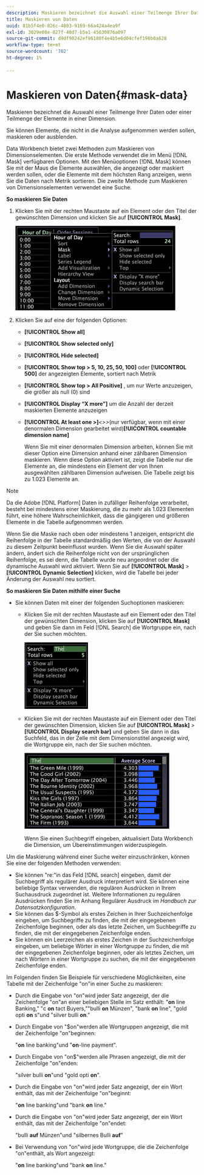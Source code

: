 ```yaml
---
description: Maskieren bezeichnet die Auswahl einer Teilmenge Ihrer Daten oder einer Teilmenge der Elemente in einer Dimension.
title: Maskieren von Daten
uuid: 81b5f4e0-826c-4803-9169-66a424a4ea9f
exl-id: 3029e08e-827f-40d7-b5a1-45630876a097
source-git-commit: d9df90242ef96188f4e4b5e6d04cfef196b0a628
workflow-type: tm+mt
source-wordcount: '702'
ht-degree: 1%

---
```


# Maskieren von Daten{#mask-data}

Maskieren bezeichnet die Auswahl einer Teilmenge Ihrer Daten oder einer Teilmenge der Elemente in einer Dimension.

Sie können Elemente, die nicht in die Analyse aufgenommen werden sollen, maskieren oder ausblenden.

Data Workbench bietet zwei Methoden zum Maskieren von Dimensionselementen. Die erste Methode verwendet die im Menü [!DNL Mask] verfügbaren Optionen. Mit den Menüoptionen [!DNL Mask] können Sie mit der Maus die Elemente auswählen, die angezeigt oder maskiert werden sollen, oder die Elemente mit dem höchsten Rang anzeigen, wenn Sie die Daten nach Metrik sortieren. Die zweite Methode zum Maskieren von Dimensionselementen verwendet eine Suche.

**So maskieren Sie Daten**

1. Klicken Sie mit der rechten Maustaste auf ein Element oder den Titel der gewünschten Dimension und klicken Sie auf **[!UICONTROL Mask]**.

   ![](assets/mnu_Table_Mask.png)

1. Klicken Sie auf eine der folgenden Optionen:

   * **[!UICONTROL Show all]**
   * **[!UICONTROL Show selected only]**
   * **[!UICONTROL Hide selected]**
   * **[!UICONTROL Show top > 5, 10, 25, 50, 100]** oder  **[!UICONTROL 500]** der angezeigten Elemente, sortiert nach Metrik
   * **[!UICONTROL Show top > All Positive]** , um nur Werte anzuzeigen, die größer als null (0) sind
   * **[!UICONTROL Display “X more”]** um die Anzahl der derzeit maskierten Elemente anzuzeigen
   * **[!UICONTROL At least one >]***&lt;>>*(nur verfügbar, wenn mit einer denormalen Dimension gearbeitet wird)**[!UICONTROL countable dimension name]**

      Wenn Sie mit einer denormalen Dimension arbeiten, können Sie mit dieser Option eine Dimension anhand einer zählbaren Dimension maskieren. Wenn diese Option aktiviert ist, zeigt die Tabelle nur die Elemente an, die mindestens ein Element der von Ihnen ausgewählten zählbaren Dimension aufweisen. Die Tabelle zeigt bis zu 1.023 Elemente an.

>[!NOTE]
>
>Da die Adobe [!DNL Platform] Daten in zufälliger Reihenfolge verarbeitet, besteht bei mindestens einer Maskierung, die zu mehr als 1.023 Elementen führt, eine höhere Wahrscheinlichkeit, dass die gängigeren und größeren Elemente in die Tabelle aufgenommen werden.

Wenn Sie die Maske nach oben oder mindestens 1 anzeigen, entspricht die Reihenfolge in der Tabelle standardmäßig den Werten, die von der Auswahl zu diesem Zeitpunkt beeinflusst wurden. Wenn Sie die Auswahl später ändern, ändert sich die Reihenfolge nicht von der ursprünglichen Reihenfolge, es sei denn, die Tabelle wurde neu angeordnet oder die dynamische Auswahl wird aktiviert. Wenn Sie auf **[!UICONTROL Mask]** > **[!UICONTROL Dynamic Selection]** klicken, wird die Tabelle bei jeder Änderung der Auswahl neu sortiert.

**So maskieren Sie Daten mithilfe einer Suche**

* Sie können Daten mit einer der folgenden Suchoptionen maskieren:

   * Klicken Sie mit der rechten Maustaste auf ein Element oder den Titel der gewünschten Dimension, klicken Sie auf **[!UICONTROL Mask]** und geben Sie dann im Feld [!DNL Search] die Wortgruppe ein, nach der Sie suchen möchten.

      ![](assets/mnu_Table_MaskSearch.png)

   * Klicken Sie mit der rechten Maustaste auf ein Element oder den Titel der gewünschten Dimension, klicken Sie auf **[!UICONTROL Mask]** > **[!UICONTROL Display search bar]** und geben Sie dann in das Suchfeld, das in der Zelle mit dem Dimensionstitel angezeigt wird, die Wortgruppe ein, nach der Sie suchen möchten.

      ![](assets/vis_Table_Mask_searchBar.png)

      Wenn Sie einen Suchbegriff eingeben, aktualisiert Data Workbench die Dimension, um Übereinstimmungen widerzuspiegeln.

Um die Maskierung während einer Suche weiter einzuschränken, können Sie eine der folgenden Methoden verwenden:

* Sie können &quot;re:&quot;in das Feld [!DNL search] eingeben, damit der Suchbegriff als regulärer Ausdruck interpretiert wird. Sie können eine beliebige Syntax verwenden, die regulären Ausdrücken in Ihrem Suchausdruck zugeordnet ist. Weitere Informationen zu regulären Ausdrücken finden Sie im Anhang Regulärer Ausdruck im *Handbuch zur Datensatzkonfiguration*.
* Sie können das $-Symbol als erstes Zeichen in Ihrer Suchzeichenfolge eingeben, um Suchbegriffe zu finden, die mit der eingegebenen Zeichenfolge beginnen, oder als das letzte Zeichen, um Suchbegriffe zu finden, die mit der eingegebenen Zeichenfolge enden.
* Sie können ein Leerzeichen als erstes Zeichen in der Suchzeichenfolge eingeben, um beliebige Wörter in einer Wortgruppe zu finden, die mit der eingegebenen Zeichenfolge beginnen, oder als letztes Zeichen, um nach Wörtern in einer Wortgruppe zu suchen, die mit der eingegebenen Zeichenfolge enden.

Im Folgenden finden Sie Beispiele für verschiedene Möglichkeiten, eine Tabelle mit der Zeichenfolge &quot;on&quot;in einer Suche zu maskieren:

* Durch die Eingabe von &quot;on&quot;wird jeder Satz angezeigt, der die Zeichenfolge &quot;on&quot;an einer beliebigen Stelle im Satz enthält: &quot;**on** line Banking,&quot; &quot;c **on** tact Buyers,&quot;&quot;bulli **on** Münzen&quot;, &quot;bank **on** line&quot;, &quot;gold opti **on** s&quot;und &quot;silver bulli **on**.&quot;
* Durch Eingabe von &quot;$on&quot;werden alle Wortgruppen angezeigt, die mit der Zeichenfolge &quot;on&quot;beginnen:

   &quot;**on** line banking&quot;und &quot;**on**-line payment&quot;.

* Durch Eingabe von &quot;on$&quot;werden alle Phrasen angezeigt, die mit der Zeichenfolge &quot;on&quot;enden:

   &quot;silver bulli **on**&quot;und &quot;gold opti **on**&quot;.

* Durch die Eingabe von &quot;on&quot;wird jeder Satz angezeigt, der ein Wort enthält, das mit der Zeichenfolge &quot;on&quot;beginnt:

   &quot;**on** line banking&quot;und &quot;bank **on** line.&quot;

* Durch die Eingabe von &quot;on&quot;wird jeder Satz angezeigt, der ein Wort enthält, das mit der Zeichenfolge &quot;on&quot;endet:

   &quot;bulli **auf** Münzen&quot;und &quot;silbernes Bulli **auf**&quot;

* Bei Verwendung von &quot;on&quot;wird jede Wortgruppe, die die Zeichenfolge &quot;on&quot;enthält, als Wort angezeigt:

   &quot;**on** line banking&quot;und &quot;bank **on** line.&quot;
